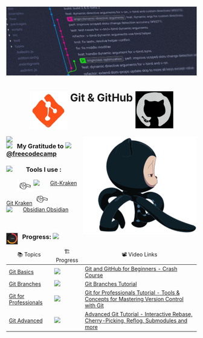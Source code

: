 <img src="readme/background.jpeg"><br>
<h1 align="center"><img src="readme/git.gif" width="100" align="top"> Git & GitHub <img src="readme/github.gif" width="100" align="top"><br></h1>
<img src="https://thumbs.gfycat.com/LightTimelyBlacklab-max-1mb.gif" width="200" align="left">
<img align="right" width=300px alt="side_sticker" src="readme/octacat.gif">
<h3><img src="https://media2.giphy.com/media/dAoHbGjH7k5ZTeQeBI/giphy.gif" width="30px" align="top">⠀My Gratitude to  <img src="https://pbs.twimg.com/profile_images/1276770212927410176/qTgTIejk_400x400.jpg" width=40px align="top"> <a href="https://github.com/freecodecamp">@freecodecamp</a></h3>
<h3>
	<img src="https://c.tenor.com/ePTe6kEJ1oEAAAAM/hammer.gif" width="40" align="left">⠀Tools  I use :
</h3>
    <p style="text-indent: 2em;">
        <img src="readme/bullet.gif" width="40">
        <a href="https://www.gitkraken.com/"><img src="https://1v5ymx3zt3y73fq5gy23rtnc-wpengine.netdna-ssl.com/wp-content/uploads/2021/06/gitkraken-keif-mono-teal-sq.svg" align="top" alt="Git-Kraken" width="35"/>   Git Kraken</a>
        <img src="readme/bullet.gif" width="40">
        <a href="https://obsidian.md/"><img src="https://i.imgur.com/Wa6wkgS.png" alt="Obsidian" width="35"/> Obsidian</a>
    </p>

<br>
<h3><img align="left" src="readme/progress.gif" width="30">⠀Progress: <img src="https://progress-bar.dev/78?title=1/4"></h3>

<table>
	<thead align="center">
		<tr border: none;>
			<td>📚 Topics</td>
			<td>🏗️ Progress</td>
			<td>📽️ Video Links</td>
		</tr>
	</thead>
	<tbody>
		<tr>
			<td><a href="https://github.com/driptanil/Git-GitHub/tree/main/Git-Basics.md">Git Basics</a></td>
			<td><img src="https://progress-bar.dev/100?title=✅⠀"> </td>
			<td><a href="https://youtu.be/RGOj5yH7evk">Git and GitHub for Beginners - Crash Course</a></td>
		</tr>
		<tr>
			<td><a href="https://github.com/driptanil/Git-GitHub/tree/main/Git-Branches.md">Git Branches</a></td>
			<td><img src="https://progress-bar.dev/50?title=⚠️ "> </td>
			<td><a href="https://youtu.be/e2IbNHi4uCI">Git Branches Tutorial</a></td>
		</tr>
		<tr>
			<td><a href="https://github.com/driptanil/Git-GitHub/tree/main/Git-for-Professionals.md">Git for Professionals</a></td>
			<td><img src="https://progress-bar.dev/0?title=⛔⠀"> </td>
			<td><a href="https://youtu.be/Uszj_k0DGsg">Git for Professionals Tutorial - Tools & Concepts for Mastering Version Control with Git</a></td>
		</tr>
		<tr>
			<td><a href="https://github.com/driptanil/Git-GitHub/tree/main/Git-Advanced.md">Git Advanced</a></td>
			<td><img src="https://progress-bar.dev/0?title=⛔⠀"> </td>
			<td><a href="https://youtu.be/qsTthZi23VE">Advanced Git Tutorial - Interactive Rebase, Cherry-Picking, Reflog, Submodules and more</a></td>
		</tr>
	</tbody>
</table>
